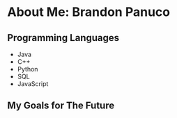 # About Me: Brandon Panuco

## Programming Languages
- Java
- C++
- Python
- SQL
- JavaScript

## My Goals for The Future
